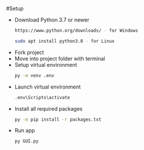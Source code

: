 #Setup

* Download Python 3.7 or newer
  ```sh
  https://www.python.org/downloads/ - for Windows
  ```
  ```sh
  sudo apt install python3.8 - for Linux
  ```
* Fork project
* Move into project folder with terminal
* Setup virtual environment
  ```sh
  py -m venv .env
  ```
* Launch virtual environment
  ```sh
  .env\Scripts\activate
  ```
* Install all required packages
  ```sh
  py -m pip install -r packages.txt
  ```
* Run app
  ```sh
  py GUI.py
  ```
